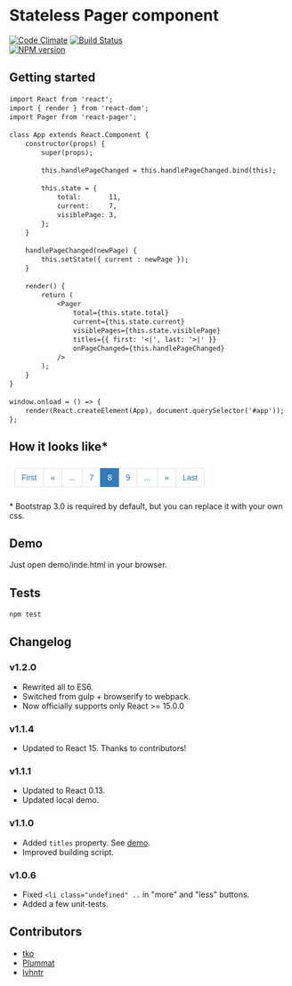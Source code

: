 # Stateless Pager component
[![Code Climate][cc-image]][cc-url]
[![Build Status][travis-image]][travis-url]<br />
[![NPM version][npm-stats]][npm-url]


## Getting started

```
import React from 'react';
import { render } from 'react-dom';
import Pager from 'react-pager';

class App extends React.Component {
	constructor(props) {
		super(props);

		this.handlePageChanged = this.handlePageChanged.bind(this);

		this.state = {
			total:       11,
			current:     7,
			visiblePage: 3,
		};
	}

	handlePageChanged(newPage) {
		this.setState({ current : newPage });
	}

	render() {
		return (
			<Pager
				total={this.state.total}
				current={this.state.current}
				visiblePages={this.state.visiblePage}
				titles={{ first: '<|', last: '>|' }}
				onPageChanged={this.handlePageChanged}
			/>
		);
	}
}

window.onload = () => {
	render(React.createElement(App), document.querySelector('#app'));
};

```

## How it looks like*

![First | Prev | ... | 6 | 7 | 8 | 9 | ... | Next | Last](./img/pager-default.png)

\* Bootstrap 3.0 is required by default, but you can replace it with your own css.


## Demo

Just open demo/inde.html in your browser.


## Tests

```sh
npm test
```

## Changelog

### v1.2.0
* Rewrited all to ES6.
* Switched from gulp + browserify to webpack.
* Now officially supports only React >= 15.0.0

### v1.1.4
* Updated to React 15. Thanks to contributors!

### v1.1.1
* Updated to React 0.13.
* Updated local demo. 

### v1.1.0
* Added `titles` property. See [demo](http://jsfiddle.net/azaviruha/kb3gN/10213/).
* Improved building script.

### v1.0.6
* Fixed `<li class="undefined" ..` in "more" and "less" buttons.
* Added a few unit-tests.


## Contributors
* [tko](https://github.com/tko)
* [Plummat](https://github.com/Plummat)
* [lvhntr](https://github.com/lvhntr)


[npm-stats]: https://nodei.co/npm/react-pager.png?compact=true
[npm-url]: https://www.npmjs.org/package/react-pager
[cc-image]: https://codeclimate.com/github/AZaviruha/pager/badges/gpa.svg
[cc-url]: https://codeclimate.com/github/AZaviruha/pager
[travis-image]: https://travis-ci.org/AZaviruha/pager.svg?branch=master
[travis-url]: https://travis-ci.org/AZaviruha/pager
